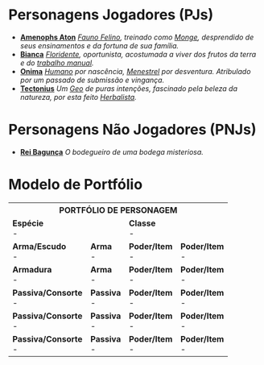 <!-- TITLE: Personagens -->
<!-- SUBTITLE: Uma lista dos personagens do RPG da Galera. -->

# Personagens Jogadores (PJs)
* **[Amenophs Aton](personagens/amenophs)**
*[Fauno Felino](especies/fauno#Felino), treinado como [Monge](classes/monge), desprendido de seus ensinamentos e da fortuna de sua família.*
* **[Bianca](personagens/bianca)**
*[Floridente](especies/floridente), oportunista, acostumada a viver dos frutos da terra e do [trabalho manual](classes/lenhador).*
* **[Onima](personagens/nilma)**
*[Humano](especies/humano) por nascência, [Menestrel](classes/menestrel) por desventura. Atribulado por um passado de submissão e vingança.*
* **[Tectonius](personagens/tectonius)**
*Um [Geo](especies/geo) de puras intenções, fascinado pela beleza da natureza, por esta feito [Herbalista](classes/herbalista).*
# Personagens Não Jogadores (PNJs)
* **[Rei Bagunça](personagens/rei-bagunca)**
	*O bodegueiro de uma bodega misteriosa.*

# Modelo de Portfólio
<table>
	<center>
  <tr>
    <th colspan="4">PORTFÓLIO DE PERSONAGEM</th>
  </tr>
  <tr>
		<td colspan="2"><strong>Espécie</strong> <br/ > - </td>
    <td colspan="2"><strong>Classe</strong>   <br/ > - </td>
  </tr>
  <tr>
    <td><strong>Arma/Escudo</strong>        <br/ > - </td>
		<td><strong>Arma</strong>                     <br/ > - </td>
    <td><strong>Poder/Item</strong>            <br/ > - </td>
    <td><strong>Poder/Item</strong>            <br/ > - </td>
  </tr>
  <tr>
    <td><strong>Armadura</strong>              <br/ > - </td>
		<td><strong>Arma</strong>                     <br/ > - </td>
    <td><strong>Poder/Item</strong>            <br/ > - </td>
    <td><strong>Poder/Item</strong>            <br/ > - </td>
  </tr>
  <tr>
    <td><strong>Passiva/Consorte</strong> <br/ > - </td>
		<td><strong>Passiva</strong>                 <br/ > - </td>
    <td><strong>Poder/Item</strong>            <br/ > - </td>
    <td><strong>Poder/Item</strong>            <br/ > - </td>
  </tr>
  <tr>
    <td><strong>Passiva/Consorte</strong> <br/ > - </td>
		<td><strong>Passiva</strong>                 <br/ > - </td>
    <td><strong>Poder/Item</strong>            <br/ > - </td>
    <td><strong>Poder/Item</strong>            <br/ > - </td>
  </tr>
  <tr>
    <td><strong>Passiva/Consorte</strong> <br/ > - </td>
		<td><strong>Passiva</strong>                 <br/ > - </td>
    <td><strong>Poder/Item</strong>            <br/ > - </td>
    <td><strong>Poder/Item</strong>            <br/ > - </td>
  </tr>
	</center>
</table>